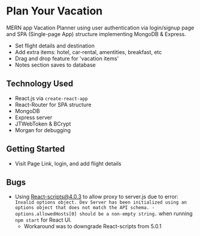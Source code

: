 # Plan Your Vacation

MERN app Vacation Planner using user authentication via login/signup page and SPA (Single-page App) structure implementing MongoDB & Express.

- Set flight details and destination
- Add extra items: hotel, car-rental, amentities, breakfast, etc
- Drag and drop feature for 'vacation items'
- Notes section saves to database

## Technology Used

- React.js via `create-react-app`
- React-Router for SPA structure
- MongoDB
- Express server
- JTWebToken & BCrypt
- Morgan for debugging

## Getting Started

- Visit Page Link, login, and add flight details

## Bugs

- Using React-scripts@4.0.3 to allow proxy to server.js due to error: `Invalid options object. Dev Server has been initialized using an options object that does not match the API schema. - options.allowedHosts[0] should be a non-empty string.` when running `npm start` for React UI.
  - Workaround was to downgrade React-scripts from 5.0.1
